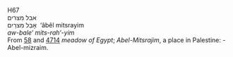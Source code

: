 <body>
  <p>H67<br>  אבל מצרים  <br> אָבֵל מִצרַיִם  ‎  ‘âbêl mitsrayim  <br><i>aw-bale‘</i> <i>mits-rah‘-yim </i><br>From <a href="h0058.htm">58</a> and <a href="h4714.htm">4714</a>  <i>meadow</i> <i>of</i> <i>Egypt</i>; <i>Abel-Mitsrajim</i>, a place in Palestine: - Abel-mizraim.<br></p>
 </body>